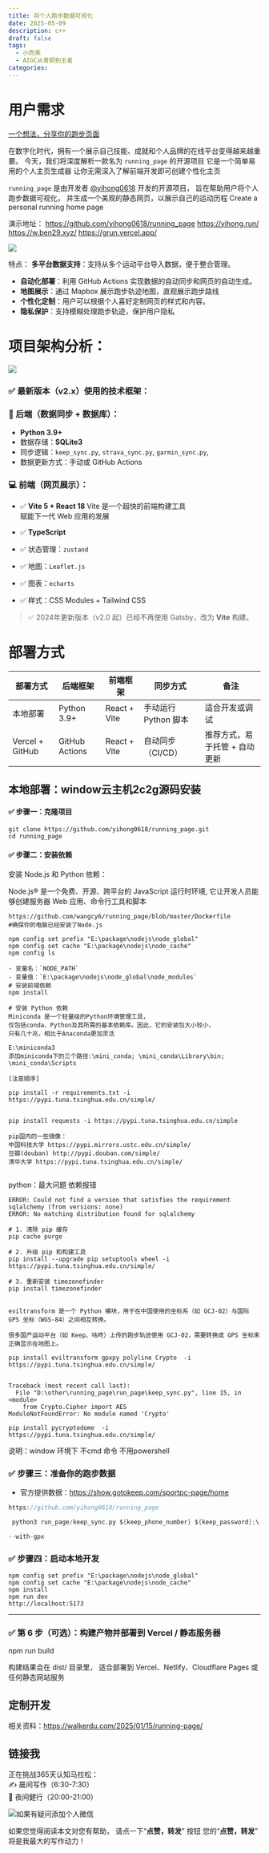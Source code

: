 ```yaml
---
title: 将个人跑步数据可视化
date: 2025-05-09
description: c++
draft: false
tags:
  - 小而美
  - AIGC从青铜到王者
categories:
---
```


#  用户需求

[一个想法，分享你的跑步页面](https://github.com/yihong0618/running_page/issues/12)

在数字化时代，拥有一个展示自己技能、成就和个人品牌的在线平台变得越来越重要。
今天，我们将深度解析一款名为 `running_page` 的开源项目
它是一个简单易用的个人主页生成器
让你无需深入了解前端开发即可创建个性化主页

`running_page` 是由开发者 [@yihong0618](https://github.com/yihong0618) 开发的开源项目，
旨在帮助用户将个人跑步数据可视化，
并生成一个美观的静态网页，以展示自己的运动历程
Create a personal running home page

演示地址：
https://github.com/yihong0618/running_page
https://yihong.run/
https://w.ben29.xyz/
https://grun.vercel.app/

![](https://money-1256465252.cos.ap-beijing.myqcloud.com/mac/20250522173849.png)


特点：
 **多平台数据支持**：支持从多个运动平台导入数据，便于整合管理。
- **自动化部署**：利用 GitHub Actions 实现数据的自动同步和网页的自动生成。
- **地图展示**：通过 Mapbox 展示跑步轨迹地图，直观展示跑步路线
- **个性化定制**：用户可以根据个人喜好定制网页的样式和内容。
- **隐私保护**：支持模糊处理跑步轨迹，保护用户隐私


# 项目架构分析：

![](https://money-1256465252.cos.ap-beijing.myqcloud.com/mac/20250522160405.png)


### ✅ 最新版本（v2.x）使用的技术框架：

### 🔧 后端（数据同步 + 数据库）：

- **Python 3.9+**
- 数据存储：**SQLite3**
- 同步逻辑：`keep_sync.py`, `strava_sync.py`, `garmin_sync.py`,
- 数据更新方式：手动或 GitHub Actions

### 💻 前端（网页展示）：

- ✅ **Vite 5 + React 18** Vite 是一个超快的前端构建工具  
赋能下一代 Web 应用的发展

- ✅ **TypeScript**
- ✅ 状态管理：`zustand`
- ✅ 地图：`Leaflet.js`
- ✅ 图表：`echarts`
- ✅ 样式：CSS Modules + Tailwind CSS

> ✅ 2024年更新版本（v2.0 起）已经不再使用 Gatsby，改为 **Vite** 构建。
> 
# 部署方式

| 部署方式            | 后端框架           | 前端框架         | 同步方式           | 备注               |
| --------------- | -------------- | ------------ | -------------- | ---------------- |
| 本地部署            | Python 3.9+    | React + Vite | 手动运行 Python 脚本 | 适合开发或调试          |
| Vercel + GitHub | GitHub Actions | React + Vite | 自动同步（CI/CD）    | 推荐方式，易于托管 + 自动更新 |

## 本地部署：window云主机2c2g源码安装
#### ✅  步骤一：克隆项目

```shell
git clone https://github.com/yihong0618/running_page.git
cd running_page

```
####  ✅ 步骤二：安装依赖

安装 Node.js 和 Python 依赖：

Node.js® 是一个免费、开源、跨平台的 JavaScript 运行时环境, 
它让开发人员能够创建服务器 Web 应用、命令行工具和脚本


```shell
https://github.com/wangcy6/running_page/blob/master/Dockerfile
#确保你的电脑已经安装了Node.js

npm config set prefix "E:\package\nodejs\node_global"
npm config set cache "E:\package\nodejs\node_cache"
npm config ls

- 变量名：`NODE_PATH`
- 变量值：`E:\package\nodejs\node_global\node_modules`
# 安装前端依赖
npm install

# 安装 Python 依赖
Miniconda 是一个轻量级的Python环境管理工具，
仅包括conda、Python及其所需的基本依赖库。因此，它的安装包大小较小，
只有几十兆，相比于Anaconda更加灵活

E:\miniconda3
添加miniconda下的三个路径:\mini_conda; \mini_conda\Library\bin; \mini_conda\Scripts

[注意顺序]

pip install -r requirements.txt -i https://pypi.tuna.tsinghua.edu.cn/simple/ 


pip install requests -i https://pypi.tuna.tsinghua.edu.cn/simple

pip国内的一些镜像： 
中国科技大学 https://pypi.mirrors.ustc.edu.cn/simple/ 
豆瓣(douban) http://pypi.douban.com/simple/ 
清华大学 https://pypi.tuna.tsinghua.edu.cn/simple/ 


```


python：最大问题 依赖报错

```
ERROR: Could not find a version that satisfies the requirement sqlalchemy (from versions: none)
ERROR: No matching distribution found for sqlalchemy

# 1. 清除 pip 缓存
pip cache purge

# 2. 升级 pip 和构建工具
pip install --upgrade pip setuptools wheel -i  https://pypi.tuna.tsinghua.edu.cn/simple/ 

# 3. 重新安装 timezonefinder
pip install timezonefinder


eviltransform 是一个 Python 模块，用于在中国使用的坐标系（如 GCJ-02）与国际 GPS 坐标（WGS-84）之间相互转换。  

很多国产运动平台（如 Keep、咕咚）上传的跑步轨迹使用 GCJ-02，需要转换成 GPS 坐标来正确显示在地图上。

pip install eviltransform gpxpy polyline Crypto  -i  https://pypi.tuna.tsinghua.edu.cn/simple/ 


Traceback (most recent call last):
  File "D:\other\running_page\run_page\keep_sync.py", line 15, in <module>
    from Crypto.Cipher import AES
ModuleNotFoundError: No module named 'Crypto'

pip install pycryptodome  -i  https://pypi.tuna.tsinghua.edu.cn/simple/ 

```

说明：window 环境下 不cmd 命令 不用powershell

### ✅ 步骤三：准备你的跑步数据

- 官方提供数据：https://show.gotokeep.com/sportpc-page/home


```c
https://github.com/yihong0618/running_page

 python3 run_page/keep_sync.py ${keep_phone_number} ${keep_password};\

--with-gpx

```


 ### ✅ 步骤四：启动本地开发

```shell
npm config set prefix "E:\package\nodejs\node_global"
npm config set cache "E:\package\nodejs\node_cache"
npm install 
npm run dev
http://localhost:5173

```
---

### ✅ 第 6 步（可选）：构建产物并部署到 Vercel / 静态服务器

npm run build

构建结果会在 dist/ 目录里，
适合部署到 Vercel、Netlify、Cloudflare Pages 或任何静态网站服务


## 定制开发

相关资料：https://walkerdu.com/2025/01/15/running-page/

## 链接我

正在挑战365天认知马拉松：  
✍️ 晨间写作（6:30-7:30）   
🏃 夜间健行（20:00-21:00）


![如果有疑问添加个人微信](https://money-1256465252.cos.ap-beijing.myqcloud.com/2025/20250331222159.png)


如果您觉得阅读本文对您有帮助， 
请点一下“**点赞，转发**” 按钮
 您的“**点赞，转发**” 将是我最大的写作动力！






